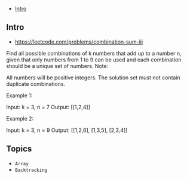 - [Intro](#intro)

## Intro

- https://leetcode.com/problems/combination-sum-iii


Find all possible combinations of k numbers that add up to a number n, given that only numbers from 1 to 9 can be used and each combination should be a unique set of numbers.
Note:

All numbers will be positive integers.
The solution set must not contain duplicate combinations.

Example 1:

Input: k = 3, n = 7
Output: [[1,2,4]]

Example 2:

Input: k = 3, n = 9
Output: [[1,2,6], [1,3,5], [2,3,4]]



## Topics

- `Array`
- `Backtracking`


